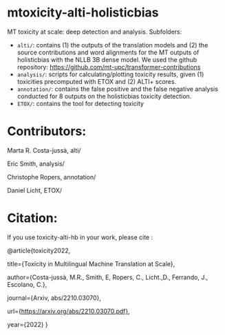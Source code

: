 # mtoxicity-alti-holisticbias

MT toxicity at scale: deep detection and analysis. Subfolders:

- `alti/`: contains (1) the outputs of the translation models and (2) the source contributions and word alignments for the MT outputs of holisticbias with the NLLB 3B dense model. We used the github repository: https://github.com/mt-upc/transformer-contributions
- `analysis/`: scripts for calculating/plotting toxicity results, given (1) toxicities precomputed with ETOX and (2) ALTI+ scores.
- `annotation/`: contains the false positive and the false negative analysis conducted for 8 outputs on the holisticbias toxicity detection.
- `ETOX/`: contains the tool for detecting toxicity

# Contributors:

Marta R. Costa-jussà, alti/

Eric Smith, analysis/

Christophe Ropers, annotation/

Daniel Licht, ETOX/

# Citation:

If you use toxicity-alti-hb in your work, please cite :

@article{toxicity2022,

title={Toxicity in Multilingual Machine Translation at Scale},

author={Costa-jussà, M.R., Smith, E, Ropers, C., Licht.,D., Ferrando, J., Escolano, C.},

journal={Arxiv, abs/2210.03070},

url={https://arxiv.org/abs/2210.03070.pdf},

year={2022}
}
